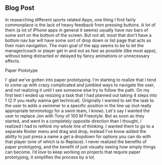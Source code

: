 Blog Post
-------------

In researching different sports related Apps, one thing I find fairly commonplace is the lack of heavy feedback from pressing buttons. A lot of them (a lot of iPhone apps in general it seems) usually have nav bars of some sort on the bottom of the screen. But not all; most that don't have a bottom nav bar will have some sort of drop down or list page that acts as their main navigation. The main goal of the app seems to be to let the manager/coach or player get in and out as fast as possible (like most apps), without being distracted or delayed by fancy animations or unnecessary effects.

Paper Prototype

I' glad we've gotten into paper prototyping. I'm starting to realize that I tend to come up with crazy complicated and jumbled ways to navigate the user, and not realizing it until I see someone else try to follow the path. On my first test I ended up resizing a task that I had planned out taking 4 steps into 1 (2 if you really wanna get technical). Originally I wanted to set the task to the user to adds a swimmer to a specific position in the line up (not really appropriate terminology for a swim team, I know). Let's say I wanted the user to replace Jon with Tony of 100 M Freestyle. But as soon as they started, and went in a completely opposite direction than I thought, I realized I had to rethink my whole line of thinking. I wanted them to go to a separate Roster menu and drag and drop, instead I've know added the ability to just press a name a get a dropdown for options you can do with that player (one of which is to Replace). I never realized the benefits of paper prototyping, and the benefit of just visually seeing how simply things can become. I’d love to keep working on projects that require paper prototyping, it simplifies the process by a lot.